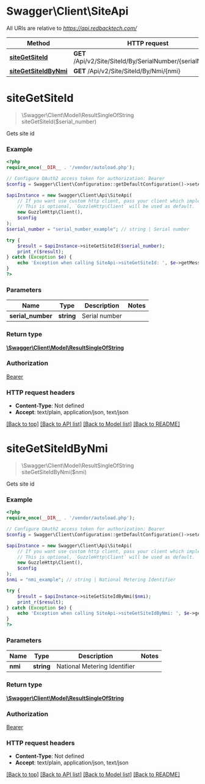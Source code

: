 # Swagger\Client\SiteApi

All URIs are relative to *https://api.redbacktech.com/*

Method | HTTP request | Description
------------- | ------------- | -------------
[**siteGetSiteId**](SiteApi.md#sitegetsiteid) | **GET** /Api/v2/Site/SiteId/By/SerialNumber/{serialNumber} | Gets site id
[**siteGetSiteIdByNmi**](SiteApi.md#sitegetsiteidbynmi) | **GET** /Api/v2/Site/SiteId/By/Nmi/{nmi} | Gets site id

# **siteGetSiteId**
> \Swagger\Client\Model\ResultSingleOfString siteGetSiteId($serial_number)

Gets site id

### Example
```php
<?php
require_once(__DIR__ . '/vendor/autoload.php');

// Configure OAuth2 access token for authorization: Bearer
$config = Swagger\Client\Configuration::getDefaultConfiguration()->setAccessToken('YOUR_ACCESS_TOKEN');

$apiInstance = new Swagger\Client\Api\SiteApi(
    // If you want use custom http client, pass your client which implements `GuzzleHttp\ClientInterface`.
    // This is optional, `GuzzleHttp\Client` will be used as default.
    new GuzzleHttp\Client(),
    $config
);
$serial_number = "serial_number_example"; // string | Serial number

try {
    $result = $apiInstance->siteGetSiteId($serial_number);
    print_r($result);
} catch (Exception $e) {
    echo 'Exception when calling SiteApi->siteGetSiteId: ', $e->getMessage(), PHP_EOL;
}
?>
```

### Parameters

Name | Type | Description  | Notes
------------- | ------------- | ------------- | -------------
 **serial_number** | **string**| Serial number |

### Return type

[**\Swagger\Client\Model\ResultSingleOfString**](../Model/ResultSingleOfString.md)

### Authorization

[Bearer](../../README.md#Bearer)

### HTTP request headers

 - **Content-Type**: Not defined
 - **Accept**: text/plain, application/json, text/json

[[Back to top]](#) [[Back to API list]](../../README.md#documentation-for-api-endpoints) [[Back to Model list]](../../README.md#documentation-for-models) [[Back to README]](../../README.md)

# **siteGetSiteIdByNmi**
> \Swagger\Client\Model\ResultSingleOfString siteGetSiteIdByNmi($nmi)

Gets site id

### Example
```php
<?php
require_once(__DIR__ . '/vendor/autoload.php');

// Configure OAuth2 access token for authorization: Bearer
$config = Swagger\Client\Configuration::getDefaultConfiguration()->setAccessToken('YOUR_ACCESS_TOKEN');

$apiInstance = new Swagger\Client\Api\SiteApi(
    // If you want use custom http client, pass your client which implements `GuzzleHttp\ClientInterface`.
    // This is optional, `GuzzleHttp\Client` will be used as default.
    new GuzzleHttp\Client(),
    $config
);
$nmi = "nmi_example"; // string | National Metering Identifier

try {
    $result = $apiInstance->siteGetSiteIdByNmi($nmi);
    print_r($result);
} catch (Exception $e) {
    echo 'Exception when calling SiteApi->siteGetSiteIdByNmi: ', $e->getMessage(), PHP_EOL;
}
?>
```

### Parameters

Name | Type | Description  | Notes
------------- | ------------- | ------------- | -------------
 **nmi** | **string**| National Metering Identifier |

### Return type

[**\Swagger\Client\Model\ResultSingleOfString**](../Model/ResultSingleOfString.md)

### Authorization

[Bearer](../../README.md#Bearer)

### HTTP request headers

 - **Content-Type**: Not defined
 - **Accept**: text/plain, application/json, text/json

[[Back to top]](#) [[Back to API list]](../../README.md#documentation-for-api-endpoints) [[Back to Model list]](../../README.md#documentation-for-models) [[Back to README]](../../README.md)


